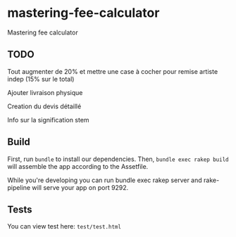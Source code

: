 mastering-fee-calculator
========================

Mastering fee calculator

TODO
---------------------

Tout augmenter de 20% et mettre une case à cocher pour remise artiste indep (15% sur le total)

Ajouter livraison physique

Creation du devis détaillé

Info sur la signification stem


Build
-----

First, run `bundle` to install our dependencies.
Then, `bundle exec rakep build` will assemble the app according to the Assetfile.

While you're developing you can run bundle exec rakep server and rake-pipeline will serve your app on port 9292.

Tests
---------------------

You can view test here: `test/test.html`